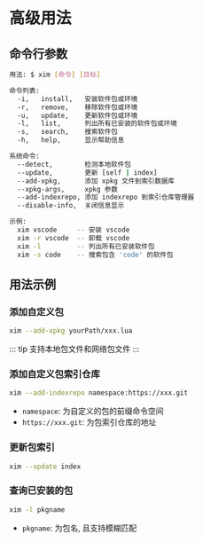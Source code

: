 # 高级用法

## 命令行参数

```bash
用法: $ xim [命令] [目标]

命令列表:
  -i,   install,   安装软件包或环境
  -r,   remove,    移除软件包或环境
  -u,   update,    更新软件包或环境
  -l,   list,      列出所有已安装的软件包或环境
  -s,   search,    搜索软件包
  -h,   help,      显示帮助信息

系统命令:
  --detect,        检测本地软件包
  --update,        更新 [self | index]
  --add-xpkg,      添加 xpkg 文件到索引数据库
  --xpkg-args,     xpkg 参数
  --add-indexrepo, 添加 indexrepo 到索引仓库管理器
  --disable-info,  关闭信息显示

示例:
  xim vscode     -- 安装 vscode
  xim -r vscode  -- 卸载 vscode
  xim -l         -- 列出所有已安装软件包
  xim -s code    -- 搜索包含 'code' 的软件包
```

## 用法示例

### 添加自定义包

```bash
xim --add-xpkg yourPath/xxx.lua
```

::: tip
支持本地包文件和网络包文件
:::

### 添加自定义包索引仓库

```bash
xim --add-indexrepo namespace:https://xxx.git
```

- `namespace`: 为自定义的包的前缀命令空间
- `https://xxx.git`: 为包索引仓库的地址

### 更新包索引

```bash
xim --update index
```

### 查询已安装的包

```bash
xim -l pkgname
```

- `pkgname`: 为包名, 且支持模糊匹配